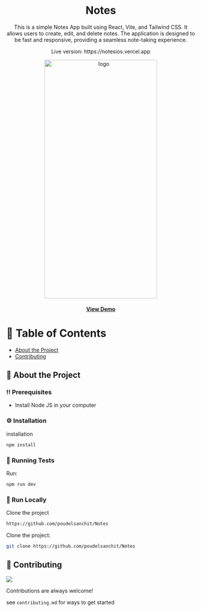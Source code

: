 <div align='center'>


<h1>Notes</h1>
<p>This is a simple Notes App built using React, Vite, and Tailwind CSS. It allows users to create, edit, and delete notes. The application is designed to be fast and responsive, providing a seamless note-taking experience.</p>

<p>Live version: https://notesios.vercel.app</p>
<img src=https://cdn.dribbble.com/userupload/10265008/file/original-6bcd0655e71badf9301c10225c149c48.png?resize=1200x2545 alt="logo" width=300 height=636.25 />


<h4> <a href=https://notesios.vercel.app/home>View Demo</a>   </h4>


</div>

# :notebook_with_decorative_cover: Table of Contents

- [About the Project](#star2-about-the-project)
- [Contributing](#wave-contributing)


## :star2: About the Project


### :bangbang: Prerequisites

- Install Node JS in your computer


### :gear: Installation

installation
```bash
npm install
```


### :test_tube: Running Tests

Run:
```bash
npm run dev
```


### :running: Run Locally

Clone the project

```bash
https://github.com/poudelsanchit/Notes
```
Clone the project:
```bash
git clone https://github.com/poudelsanchit/Notes
```


## :wave: Contributing

<a href="https://github.com/poudelsanchit/Notes/graphs/contributors"> <img src="https://contrib.rocks/image?repo=Louis3797/awesome-readme-template" /> </a>

Contributions are always welcome!

see `contributing.md` for ways to get started
